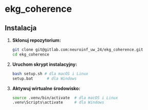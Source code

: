 # ekg_coherence

## Instalacja

1. **Sklonuj repozytorium:**

   ```bash
   git clone git@gitlab.com:neuroinf_uw_24/ekg_coherence.git
   cd ekg_coherence
   ```

2. **Uruchom skrypt instalacyjny:**

    ```bash
    bash setup.sh # dla macOS i Linux
    setup.bat      # dla Windows
    ```

3. **Aktywuj wirtualne środowisko:**
    
    ```bash
    source .venv/bin/activate  # dla macOS i Linux
    .venv\Scripts\activate     # dla Windows
    ```